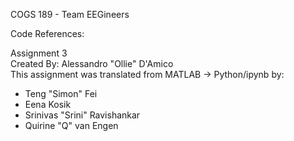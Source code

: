 COGS 189 - Team EEGineers

Code References:

Assignment 3  
Created By: Alessandro "Ollie" D'Amico  
This assignment was translated from MATLAB → Python/ipynb by:  

- Teng "Simon" Fei
- Eena Kosik  
- Srinivas "Srini" Ravishankar  
- Quirine "Q" van Engen  